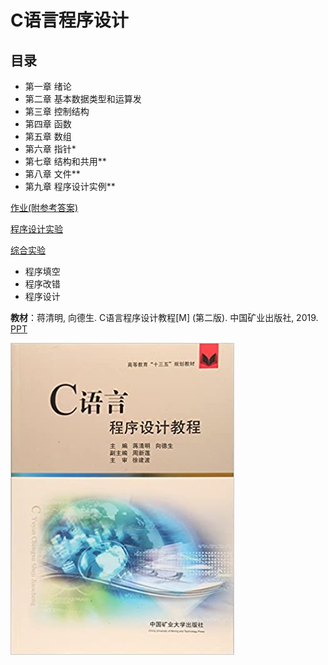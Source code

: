 # C语言程序设计

## 目录
- 第一章 绪论
- 第二章 基本数据类型和运算发
- 第三章 控制结构
- 第四章 函数
- 第五章 数组
- 第六章 指针*
- 第七章 结构和共用**
- 第八章 文件**
- 第九章 程序设计实例**

[作业(附参考答案)]()

[程序设计实验](programming-experiments.md)

[综合实验](comprehensive-experiments.md)
- 程序填空
- 程序改错
- 程序设计

**教材**：蒋清明, 向德生. C语言程序设计教程[M] (第二版). 中国矿业出版社, 2019. [PPT]()

![教材](images/C语言教材封面.jpg)
